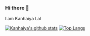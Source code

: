 ### Hi there 👋
I am Kanhaiya Lal

<!--
**pankajkumarbij/pankajkumarbij** is a ✨ _special_ ✨ repository because its `README.md` (this file) appears on your GitHub profile.

Here are some ideas to get you started:

- 🔭 I’m currently working on ...
- 🌱 I’m currently learning ...
- 👯 I’m looking to collaborate on ...
- 🤔 I’m looking for help with ...
- 💬 Ask me about ...
- 📫 How to reach me: ...
- 😄 Pronouns: ...
- ⚡ Fun fact: ...
-->

[![Kanhaiya's github stats](https://github-readme-stats.vercel.app/api?username=mak-ux&show_icons=true&theme=radical)](https://github.com/mak-ux)
[![Top Langs](https://github-readme-stats.vercel.app/api/top-langs/?username=mak-ux&layout=compact&langs_count=8&theme=monokai)](https://github.com/mak-ux)


